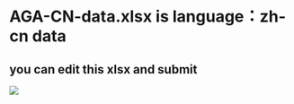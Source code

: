 # AGA-CN-data.xlsx is language：zh-cn data
## you can edit this xlsx and submit



[![](https://img.shields.io/badge/PUSH-Email-green)](marcuslacia@qq.com)
